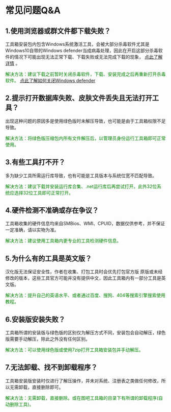 # 常见问题Q&A

## 1.使用浏览器或群文件都下载失败？

工具箱安装包内包含Windows系统激活工具，会被大部分杀毒软件尤其是Windows10自带的Windows defender当成病毒处理，因此在开启这部分杀毒软件的情况下可能出现无法正常下载、下载失败或无法完成下载的现象， [点此了解详情](http://www.tbtool.cn/FAQ/xq.html) 。

<font color="green">解决方法：建议下载之前暂时关闭杀毒软件，下载、安装完成之后再重新打开杀毒软件。   [点此了解如何关闭Windows defender](http://www.tbtool.cn/FAQ/xq1.html)</font>

## 2.提示打开数据库失败、皮肤文件丢失且无法打开工具？

出现这种问题的原因多是使用绿色版时未解压导致，也可能是由于工具箱权限不足导致。

<font color="green">解决方法：将绿色版压缩包内所有文件解压后，以管理员身份运行工具箱即可正常使用。</font>

## 3.有些工具打不开？

多为缺少工具所需运行库导致，也有可能是工具版本与系统位宽不匹配导致。

<font color="green">解决方法：建议下载并安装运行库合集、.net运行库后再尝试打开。此外32位系统应选择32位工具即可正常打开。</font>

## 4.硬件检测不准确或存在争议？

工具箱收集的硬件信息均来自SMBios、WMI、CPUID，数据仅供参考，并不保证一定准确，请以实物为准。

<font color="green">解决方法：建议使用工具箱内更专业的工具检测硬件信息。</font>


## 5.为什么有的工具是英文版？

汉化版无法保证安全性，作者在收集、打包工具时会优先打包官方版 原版或未经修改的版本，这些工具官方可能并没有提供中文，因此工具箱内有一部分工具是英文版。

<font color="green">解决方法：提升自己的英语水平、或者通过百度、搜狗、404等搜索引擎搜索使用教程。</font>

## 6.安装版安装失败？

工具箱所谓的安装版与绿色版的区别仅为解压方式不同，安装包会自动解压，绿色版需要手动解压，除此之外没有任何区别。

<font color="green">解决方法：可以使用绿色版或使用7zip打开工具箱安装包并手动解压。</font>

## 7.无法卸载、找不到卸载程序？

工具箱安装版安装时仅进行了解压操作，并未对系统、注册表之类做任何修改，所以无需卸载，直接删除即可。

<font color="green">解决方法：无需卸载，直接删除。或在图吧工具箱的目录下有所谓的卸载程序(自动删除工具)。</font>